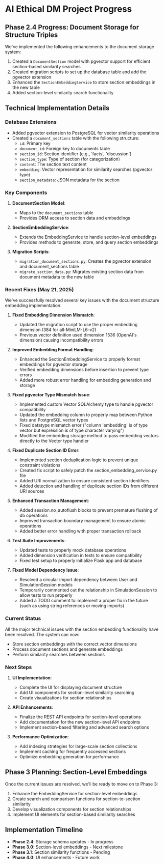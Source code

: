 # AI Ethical DM Project Progress

## Phase 2.4 Progress: Document Storage for Structure Triples

We've implemented the following enhancements to the document storage system:

1. Created a `DocumentSection` model with pgvector support for efficient section-based similarity searches
2. Created migration scripts to set up the database table and add the pgvector extension
3. Enhanced the `SectionEmbeddingService` to store section embeddings in the new table
4. Added section-level similarity search functionality

## Technical Implementation Details

### Database Extensions

- Added pgvector extension to PostgreSQL for vector similarity operations
- Created a `document_sections` table with the following structure:
  - `id`: Primary key
  - `document_id`: Foreign key to documents table
  - `section_id`: Section identifier (e.g., 'facts', 'discussion')
  - `section_type`: Type of section (for categorization)
  - `content`: The section text content
  - `embedding`: Vector representation for similarity searches (pgvector type)
  - `section_metadata`: JSON metadata for the section

### Key Components

1. **DocumentSection Model**: 
   - Maps to the `document_sections` table
   - Provides ORM access to section data and embeddings

2. **SectionEmbeddingService**: 
   - Extends the EmbeddingService to handle section-level embeddings
   - Provides methods to generate, store, and query section embeddings

3. **Migration Scripts**:
   - `migration_document_sections.py`: Creates the pgvector extension and document_sections table
   - `migrate_section_data.py`: Migrates existing section data from document metadata to the new table

### Recent Fixes (May 21, 2025)

We've successfully resolved several key issues with the document structure embedding implementation:

1. **Fixed Embedding Dimension Mismatch**: 
   - Updated the migration script to use the proper embedding dimension (384 for all-MiniLM-L6-v2)
   - Previous vector definition used dimension 1536 (OpenAI's dimension) causing incompatibility errors

2. **Improved Embedding Format Handling**:
   - Enhanced the SectionEmbeddingService to properly format embeddings for pgvector storage
   - Verified embedding dimensions before insertion to prevent type errors
   - Added more robust error handling for embedding generation and storage

3. **Fixed pgvector Type Mismatch Issue**:
   - Implemented custom Vector SQLAlchemy type to handle pgvector compatibility
   - Updated the embedding column to properly map between Python lists and PostgreSQL vector types
   - Fixed datatype mismatch error ("column 'embedding' is of type vector but expression is of type character varying")
   - Modified the embedding storage method to pass embedding vectors directly to the Vector type handler
   
4. **Fixed Duplicate Section ID Error**:
   - Implemented section deduplication logic to prevent unique constraint violations
   - Created fix script to safely patch the section_embedding_service.py file
   - Added URI normalization to ensure consistent section identifiers
   - Added detection and handling of duplicate section IDs from different URI sources

3. **Enhanced Transaction Management**:
   - Added session.no_autoflush blocks to prevent premature flushing of db operations
   - Improved transaction boundary management to ensure atomic operations
   - Added better error handling with proper transaction rollback

4. **Test Suite Improvements**:
   - Updated tests to properly mock database operations
   - Added dimension verification in tests to ensure compatibility
   - Fixed test setup to properly initialize Flask app and database

5. **Fixed Model Dependency Issue**:
   - Resolved a circular import dependency between User and SimulationSession models
   - Temporarily commented out the relationship in SimulationSession to allow tests to run properly
   - Added a TODO comment to implement a proper fix in the future (such as using string references or moving imports)

### Current Status

All the major technical issues with the section embedding functionality have been resolved. The system can now:
- Store section embeddings with the correct vector dimensions
- Process document sections and generate embeddings
- Perform similarity searches between sections

### Next Steps

1. **UI Implementation**:
   - Complete the UI for displaying document structure
   - Add UI components for section-level similarity searching
   - Create visualizations for section relationships

2. **API Enhancements**:
   - Finalize the REST API endpoints for section-level operations
   - Add documentation for the new section-level API endpoints
   - Implement section-based filtering and advanced search options

3. **Performance Optimization**:
   - Add indexing strategies for large-scale section collections
   - Implement caching for frequently accessed sections
   - Optimize embedding generation for performance

## Phase 3 Planning: Section-Level Embeddings

Once the current issues are resolved, we'll be ready to move on to Phase 3:

1. Enhance the EmbeddingService for section-level embeddings
2. Create search and comparison functions for section-to-section similarity
3. Develop visualization components for section relationships
4. Implement UI elements for section-based similarity searches

## Implementation Timeline

- **Phase 2.4**: Storage schema updates - In progress
- **Phase 3.0**: Section-level embeddings - Next milestone
- **Phase 3.1**: Section similarity functions - Pending
- **Phase 4.0**: UI enhancements - Future work
